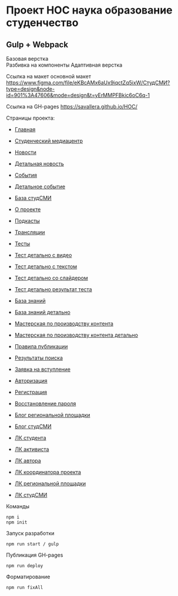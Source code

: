 # Проект НОС наука образование студенчество
## Gulp + Webpack
Базовая верстка <br/>
Разбивка на компоненты
Адаптивная верстка

Ссылка на макет основной макет https://www.figma.com/file/eKBcAMx6aUx9iqctZq5ixW/СтудСМИ?type=design&node-id=901%3A47606&mode=design&t=yErMMPFBkic6oC6q-1

Ссылка на GH-pages https://savallera.github.io/HOC/


Страницы проекта:

* [Главная](https://savallera.github.io/HOC/index.html)
* [Студенческий медиацентр](https://savallera.github.io/HOC/stud-smi.html)
* [Новости](https://savallera.github.io/HOC/news.html)
* [Детальная новость](https://savallera.github.io/HOC/event-article.html)
* [События](https://savallera.github.io/HOC/events.html)
* [Детальное событие](https://savallera.github.io/HOC/event-article.html)
* [База студСМИ](https://savallera.github.io/HOC/stud-smi-base.html)
* [О проекте](https://savallera.github.io/HOC/about.html)
* [Подкасты](https://savallera.github.io/HOC/podcasts.html)
* [Трансляции](https://savallera.github.io/HOC/broadcasts.html)
* [Тесты](https://savallera.github.io/HOC/tests.html)
* [Тест детально с видео](https://savallera.github.io/HOC/test-article.html)
* [Тест детально с текстом](https://savallera.github.io/HOC/test-article-text.html)
* [Тест детально со слайдером](https://savallera.github.io/HOC/test-article-image.html)
* [Тест детально результат теста](https://savallera.github.io/HOC/test-article-result.html)
* [База знаний](https://savallera.github.io/HOC/knowledge-base.html)
* [База знаний детально](https://savallera.github.io/HOC/knowledge-base-article.html)
* [Мастерская по производству контента](https://savallera.github.io/HOC/workshops.html)
* [Мастерская по производству контента детально](https://savallera.github.io/HOC/workshops-article.html)
* [Правила публикации](https://savallera.github.io/HOC/publishing-rule.html)
* [Результаты поиска](https://savallera.github.io/HOC/search-results.html)

* [Заявка на вступление](https://savallera.github.io/HOC/application-for-membership.html)
* [Авторизация](https://savallera.github.io/HOC/sign-in.html)
* [Регистрация](https://savallera.github.io/HOC/sign-up.html)
* [Восстановление пароля](https://savallera.github.io/HOC/resume.html)

* [Блог региональной площадки](https://savallera.github.io/HOC/blog-regional-site.html)
* [Блог студСМИ](https://savallera.github.io/HOC/blog-stud-smi.html)
* [ЛК студента](https://savallera.github.io/HOC/personal-account-student.html)
* [ЛК активиста](https://savallera.github.io/HOC/personal-account-activist.html)
* [ЛК автора](https://savallera.github.io/HOC/personal-account-author.html)
* [ЛК координатора проекта](https://savallera.github.io/HOC/personal-account-project-coordinator.html)
* [ЛК региональной площадки](https://savallera.github.io/HOC/personal-account-regional-site.html)
* [ЛК студСМИ](https://savallera.github.io/HOC/personal-account-stud-smi.html)


Команды

```
npm i
npm init

```

Запуск разработки

`npm run start / gulp`

Публикация GH-pages

`npm run deploy`

Форматирование

`npm run fixAll`